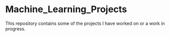 # Machine_Learning_Projects
This repository contains some of the projects I have worked on or a work in progress.  
